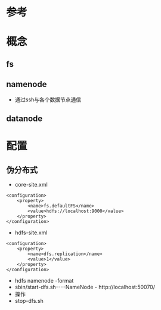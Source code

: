 # 参考
# 概念
## fs
## namenode
- 通过ssh与各个数据节点通信
## datanode
# 配置
## 伪分布式
- core-site.xml
```
<configuration>
    <property>
        <name>fs.defaultFS</name>
        <value>hdfs://localhost:9000</value>
    </property>
</configuration>
```
- hdfs-site.xml
```
<configuration>
    <property>
        <name>dfs.replication</name>
        <value>1</value>
    </property>
</configuration>
```
- hdfs namenode -format
- sbin/start-dfs.sh----NameNode - http://localhost:50070/
- 操作
- stop-dfs.sh